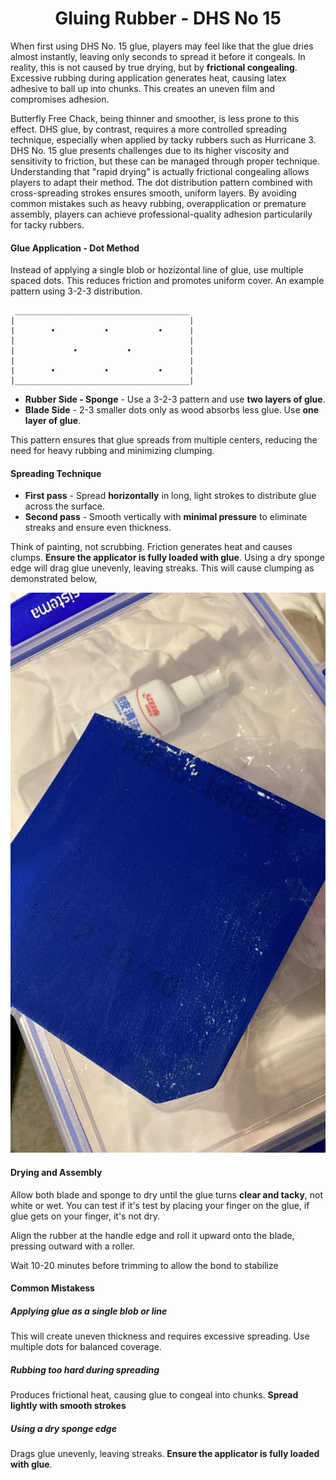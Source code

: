 <div align='center'>
    <h1> Gluing Rubber - DHS No 15 </h1>
</div>

When first using DHS No. 15 glue, players may feel like that the glue dries almost instantly, leaving only seconds to spread it before it congeals. In reality, this is not caused by true drying, but by **frictional congealing**. Excessive rubbing during application generates heat, causing latex adhesive to ball up into chunks. This creates an uneven film and compromises adhesion.

Butterfly Free Chack, being thinner and smoother, is less prone to this effect. DHS glue, by contrast, requires a more controlled spreading technique, especially when applied by tacky rubbers such as Hurricane 3. DHS No. 15 glue presents challenges due to its higher viscosity and sensitivity to friction, but these can be managed through proper technique. Understanding that "rapid drying" is actually frictional congealing allows players to adapt their method. The dot distribution pattern combined with cross-spreading strokes ensures smooth, uniform layers. By avoiding common mistakes such as heavy rubbing, overapplication or premature assembly, players can achieve professional-quality adhesion particularily for tacky rubbers.

#### Glue Application - Dot Method

Instead of applying a single blob or hozizontal line of glue, use multiple spaced dots. This reduces friction and promotes uniform cover. An example pattern using 3-2-3 distribution.

```
 _______________________________________
|                                       |
|        •           •           •      |
|                                       |
|             •           •             |
|                                       |
|        •           •           •      |
|_______________________________________|
```

- **Rubber Side - Sponge** - Use a 3-2-3 pattern and use **two layers of glue**.
- **Blade Side** - 2-3 smaller dots only as wood absorbs less glue. Use **one layer of glue**.

This pattern ensures that glue spreads from multiple centers, reducing the need for heavy rubbing and minimizing clumping.

#### Spreading Technique

- **First pass** - Spread **horizontally** in long, light strokes to distribute glue across the surface.
- **Second pass** - Smooth vertically with **minimal pressure** to eliminate streaks and ensure even thickness.

Think of painting, not scrubbing. Friction generates heat and causes clumps. **Ensure the applicator is fully loaded with glue**. Using a dry sponge edge will drag glue unevenly, leaving streaks. This will cause clumping as demonstrated below,

<div align='center'>
    <img src='./images/61.png'>
</div>

#### Drying and Assembly

Allow both blade and sponge to dry until the glue turns **clear and tacky**, not white or wet. You can test if it's test by placing your finger on the glue, if glue gets on your finger, it's not dry.

Align the rubber at the handle edge and roll it upward onto the blade, pressing outward with a roller.

Wait 10-20 minutes before trimming to allow the bond to stabilize

#### Common Mistakess

##### Applying glue as a single blob or line

This will create uneven thickness and requires excessive spreading. Use multiple dots for balanced coverage.

##### Rubbing too hard during spreading

Produces frictional heat, causing glue to congeal into chunks. **Spread lightly with smooth strokes**

##### Using a dry sponge edge

Drags glue unevenly, leaving streaks. **Ensure the applicator is fully loaded with glue**.
